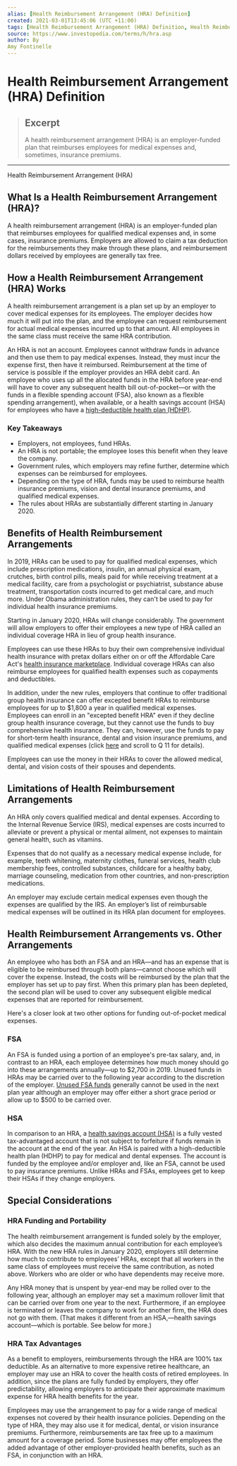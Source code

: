 ```yaml
---
alias: [Health Reimbursement Arrangement (HRA) Definition]
created: 2021-03-01T13:45:06 (UTC +11:00)
tags: [Health Reimbursement Arrangement (HRA) Definition, Health Reimbursement Arrangement (HRA)]
source: https://www.investopedia.com/terms/h/hra.asp
author: By
Amy Fontinelle
---
```


# Health Reimbursement Arrangement (HRA) Definition

> ## Excerpt
> A health reimbursement arrangement (HRA) is an employer-funded plan that reimburses employees for medical expenses and, sometimes, insurance premiums.

---

Health Reimbursement Arrangement (HRA)
## What Is a Health Reimbursement Arrangement (HRA)?

A health reimbursement arrangement (HRA) is an employer-funded plan that reimburses employees for qualified medical expenses and, in some cases, insurance premiums. Employers are allowed to claim a tax deduction for the reimbursements they make through these plans, and reimbursement dollars received by employees are generally tax free.

## How a Health Reimbursement Arrangement (HRA) Works

A health reimbursement arrangement is a plan set up by an employer to cover medical expenses for its employees. The employer decides how much it will put into the plan, and the employee can request reimbursement for actual medical expenses incurred up to that amount. All employees in the same class must receive the same HRA contribution.

An HRA is not an account. Employees cannot withdraw funds in advance and then use them to pay medical expenses. Instead, they must incur the expense first, then have it reimbursed. Reimbursement at the time of service is possible if the employer provides an HRA debit card. An employee who uses up all the allocated funds in the HRA before year-end will have to cover any subsequent health bill out-of-pocket—or with the funds in a flexible spending account (FSA), also known as a flexible spending arrangement), when available, or a health savings account (HSA) for employees who have a [high-deductible health plan (HDHP)](https://www.investopedia.com/terms/h/hdhp.asp).

### Key Takeaways

-   Employers, not employees, fund HRAs.
-   An HRA is not portable; the employee loses this benefit when they leave the company.
-   Government rules, which employers may refine further, determine which expenses can be reimbursed for employees.
-   Depending on the type of HRA, funds may be used to reimburse health insurance premiums, vision and dental insurance premiums, and qualified medical expenses.
-   The rules about HRAs are substantially different starting in January 2020.

## Benefits of Health Reimbursement Arrangements

In 2019, HRAs can be used to pay for qualified medical expenses, which include prescription medications, insulin, an annual physical exam, crutches, birth control pills, meals paid for while receiving treatment at a medical facility, care from a psychologist or psychiatrist, substance abuse treatment, transportation costs incurred to get medical care, and much more. Under Obama administration rules, they can't be used to pay for individual health insurance premiums.

Starting in January 2020, HRAs will change considerably. The government will allow employers to offer their employees a new type of HRA called an individual coverage HRA in lieu of group health insurance.

Employees can use these HRAs to buy their own comprehensive individual health insurance with pretax dollars either on or off the Affordable Care Act's [health insurance marketplace](https://www.investopedia.com/terms/h/health-insurance-marketplace.asp). Individual coverage HRAs can also reimburse employees for qualified health expenses such as copayments and deductibles.

In addition, under the new rules, employers that continue to offer traditional group health insurance can offer excepted benefit HRAs to reimburse employees for up to $1,800 a year in qualified medical expenses. Employees can enroll in an "excepted benefit HRA" even if they decline group health insurance coverage, but they cannot use the funds to buy comprehensive health insurance. They can, however, use the funds to pay for short-term health insurance, dental and vision insurance premiums, and qualified medical expenses (click [here](https://www.hhs.gov/sites/default/files/health-reimbursement-arrangements.pdf) and scroll to Q 11 for details).

Employees can use the money in their HRAs to cover the allowed medical, dental, and vision costs of their spouses and dependents.

## Limitations of Health Reimbursement Arrangements

An HRA only covers qualified medical and dental expenses. According to the Internal Revenue Service (IRS), medical expenses are costs incurred to alleviate or prevent a physical or mental ailment, not expenses to maintain general health, such as vitamins.

Expenses that do not qualify as a necessary medical expense include, for example, teeth whitening, maternity clothes, funeral services, health club membership fees, controlled substances, childcare for a healthy baby, marriage counseling, medication from other countries, and non-prescription medications.

An employer may exclude certain medical expenses even though the expenses are qualified by the IRS. An employer’s list of reimbursable medical expenses will be outlined in its HRA plan document for employees.

## Health Reimbursement Arrangements vs. Other Arrangements

An employee who has both an FSA and an HRA—and has an expense that is eligible to be reimbursed through both plans—cannot choose which will cover the expense. Instead, the costs will be reimbursed by the plan that the employer has set up to pay first. When this primary plan has been depleted, the second plan will be used to cover any subsequent eligible medical expenses that are reported for reimbursement.

Here's a closer look at two other options for funding out-of-pocket medical expenses.

### FSA

An FSA is funded using a portion of an employee's pre-tax salary, and, in contrast to an HRA, each employee determines how much money should go into these arrangements annually—up to $2,700 in 2019. Unused funds in HRAs may be carried over to the following year according to the discretion of the employer. [Unused FSA funds](https://www.investopedia.com/ask/answers/111815/do-flexible-spending-accounts-fsas-expire.asp) generally cannot be used in the next plan year although an employer may offer either a short grace period or allow up to $500 to be carried over.

### HSA

In comparison to an HRA, a [health savings account (HSA)](https://www.investopedia.com/terms/h/hsa.asp) is a fully vested tax-advantaged account that is not subject to forfeiture if funds remain in the account at the end of the year. An HSA is paired with a high-deductible health plan (HDHP) to pay for medical and dental expenses. The account is funded by the employee and/or employer and, like an FSA, cannot be used to pay insurance premiums. Unlike HRAs and FSAs, employees get to keep their HSAs if they change employers.

## Special Considerations

### HRA Funding and Portability

The health reimbursement arrangement is funded solely by the employer, which also decides the maximum annual contribution for each employee’s HRA. With the new HRA rules in January 2020, employers still determine how much to contribute to employees’ HRAs, except that all workers in the same class of employees must receive the same contribution, as noted above. Workers who are older or who have dependents may receive more.

Any HRA money that is unspent by year-end may be rolled over to the following year, although an employer may set a maximum rollover limit that can be carried over from one year to the next. Furthermore, if an employee is terminated or leaves the company to work for another firm, the HRA does not go with them. (That makes it different from an HSA,—health savings account—which is portable. See below for more.)

### HRA Tax Advantages

As a benefit to employers, reimbursements through the HRA are 100% tax deductible. As an alternative to more expensive retiree healthcare, an employer may use an HRA to cover the health costs of retired employees. In addition, since the plans are fully funded by employers, they offer predictability, allowing employers to anticipate their approximate maximum expense for HRA health benefits for the year.

Employees may use the arrangement to pay for a wide range of medical expenses not covered by their health insurance policies. Depending on the type of HRA, they may also use it for medical, dental, or vision insurance premiums. Furthermore, reimbursements are tax free up to a maximum amount for a coverage period. Some businesses may offer employees the added advantage of other employer-provided health benefits, such as an FSA, in conjunction with an HRA.
